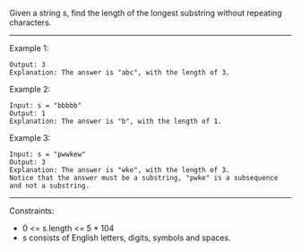 Given a string s, find the length of the longest 
substring without repeating characters.

 
---
Example 1:

```Input: s = "abcabcbb"
Output: 3
Explanation: The answer is "abc", with the length of 3.
```

Example 2:
```
Input: s = "bbbbb"
Output: 1
Explanation: The answer is "b", with the length of 1.
```

Example 3:
```
Input: s = "pwwkew"
Output: 3
Explanation: The answer is "wke", with the length of 3.
Notice that the answer must be a substring, "pwke" is a subsequence and not a substring.
```
 ---

Constraints:

- 0 <= s.length <= 5 * 104
- s consists of English letters, digits, symbols and spaces.